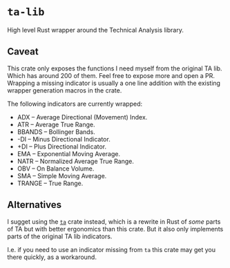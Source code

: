 # `ta-lib`

High level Rust wrapper around the Technical Analysis library.
## Caveat

This crate only exposes the functions I need myself from the original TA lib.
Which has around 200 of them. Feel free to expose more and open a PR. Wrapping
a missing indicator is usually a one line addition with the existing wrapper
generation macros in the crate.

The following indicators are currently wrapped:

* ADX – Average Directional (Movement) Index.
* ATR – Average True Range.
* BBANDS – Bollinger Bands.
* -DI – Minus Directional Indicator.
* +DI – Plus Directional Indicator.
* EMA – Exponential Moving Average.
* NATR – Normalized Average True Range.
* OBV – On Balance Volume.
* SMA – Simple Moving Average.
* TRANGE – True Range.

## Alternatives

I sugget using the [`ta`](https://crates.io/crates/ta/) crate instead, which is
a rewrite in Rust of *some* parts of TA but with better ergonomics than this
crate. But it also only implements parts of the original TA lib indicators.

I.e. if you need to use an indicator missing from `ta` this crate may get you
there quickly, as a workaround.
